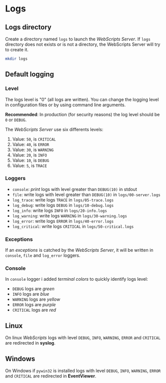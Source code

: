 # Logs

## Logs directory

Create a directory named `logs` to launch the *WebScripts Server*. If `logs` directory does not exists or is not a directory, the WebScripts Server will try to create it.

```bash
mkdir logs
```

## Default logging

### Level
The logs level is "0" (all logs are written).
You can change the logging level in configuration files or by using command line arguments.

**Recommended**: In production (for security reasons) the log level should be `0` or `DEBUG`.

The *WebScripts Server* use six differents levels:

 1. Value: `50`, is `CRITICAL`
 2. Value: `40`, is `ERROR`
 3. Value: `30`, is `WARNING`
 4. Value: `20`, is `INFO`
 5. Value: `10`, is `DEBUG`
 6. Value: `5`, is `TRACE`

### Loggers

 - `console`: *print* logs with level greater than `DEBUG(10)` in stdout
 - `file`: write logs with level greater than `DEBUG(10)` in `logs/00-server.logs`
 - `log_trace`: write logs `TRACE` in `logs/05-trace.logs`
 - `log_debug`: write logs `DEBUG` in `logs/10-debug.logs`
 - `log_info`: write logs `INFO` in `logs/20-info.logs`
 - `log_warning`: write logs `WARNING` in `logs/30-warning.logs`
 - `log_error`: write logs `ERROR` in `logs/40-error.logs`
 - `log_critical`: write logs `CRITICAL` in `logs/50-critical.logs`

### Exceptions

If an *exceptions* is catched by the *WebScripts Server*, it will be written in `console`, `file` and `log_error` loggers.

### Console

In `console` logger i added *terminal colors* to quickly identify logs level:

 - `DEBUG` logs are *green*
 - `INFO` logs are *blue*
 - `WARNING` logs are *yellow*
 - `ERROR` logs are *purple*
 - `CRITICAL` logs are *red*

## Linux

On linux *WebScripts* logs with level `DEBUG`, `INFO`, `WARNING`, `ERROR` and `CRITICAL` are redirected in **syslog**.

## Windows

On Windows if `pywin32` is installed logs with level `DEBUG`, `INFO`, `WARNING`, `ERROR` and `CRITICAL` are redirected in **EventViewer**.
